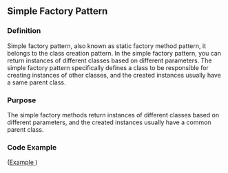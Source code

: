 ## Simple Factory Pattern

### Definition <br>
Simple factory pattern, also known as static factory method pattern, it belongs to the class creation pattern. In the simple factory pattern, you can return instances of different classes based on different parameters. The simple factory pattern specifically defines a class to be responsible for creating instances of other classes, and the created instances usually have a same parent class.

### Purpose
The simple factory methods return instances of different classes based on different parameters, and the created instances usually have a common parent class.

### Code Example

([Example ](./Payment-strategy/PaymentController.php))

 
